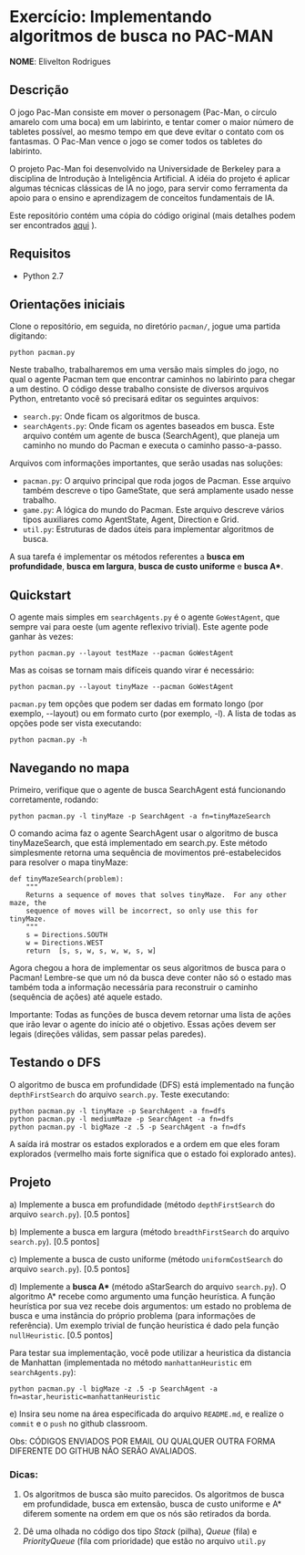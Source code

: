 # Exercício: Implementando algoritmos de busca no PAC-MAN

**NOME**: Elivelton Rodrigues

## Descrição
O jogo Pac-Man consiste em mover o personagem (Pac-Man, o círculo amarelo com uma boca) em um labirinto, e tentar comer o maior número de tabletes possível, ao mesmo tempo em que deve evitar o contato com os fantasmas. O Pac-Man vence o jogo se comer todos os tabletes do labirinto. 

O projeto Pac-Man foi desenvolvido na Universidade de Berkeley para a disciplina de Introdução à Inteligência Artificial. A idéia do projeto é aplicar algumas técnicas clássicas de IA no jogo, para  servir como ferramenta da apoio para o ensino e aprendizagem de conceitos fundamentais de IA. 

Este repositório contém uma cópia do código original (mais detalhes podem ser encontrados [aqui](http://ai.berkeley.edu/search.html) ). 

## Requisitos
- Python 2.7

## Orientações iniciais
Clone o repositório, em seguida, no diretório `pacman/`, jogue uma partida digitando:

`python pacman.py`

Neste trabalho, trabalharemos em uma versão mais simples do jogo, no qual o agente Pacman tem que encontrar caminhos no labirinto para chegar a um destino. O código desse trabalho consiste de diversos arquivos Python, entretanto você só precisará editar os seguintes arquivos:

- `search.py`: Onde ficam os algoritmos de busca.
- `searchAgents.py`: Onde ficam os agentes baseados em busca. Este arquivo contém um agente de busca (SearchAgent), que planeja um caminho no mundo do Pacman e executa o caminho passo-a-passo.

Arquivos com informações importantes, que serão usadas nas soluções:

- `pacman.py`: 
O arquivo principal que roda jogos de Pacman. Esse arquivo também descreve o tipo GameState, que será amplamente usado nesse trabalho.
- `game.py`: 
A lógica do mundo do Pacman. Este arquivo descreve vários tipos auxiliares como AgentState, Agent, Direction e Grid.
- `util.py`: 
Estruturas de dados úteis para implementar algoritmos de busca.

<!---
Disponibilizamos como base para a sua implementação o código do algoritmo de busca não informada de busca em profundidade (arquivo `search-starter.py`), e -->
A sua tarefa é implementar os métodos referentes a **busca em profundidade**, **busca em largura**, **busca de custo uniforme** e **busca A\***.

## Quickstart
O agente mais simples em `searchAgents.py` é o agente `GoWestAgent`, que sempre vai para oeste (um agente reflexivo trivial). Este agente pode ganhar às vezes: 

`python pacman.py --layout testMaze --pacman GoWestAgent`

Mas as coisas se tornam mais difíceis quando virar é necessário: 

`python pacman.py --layout tinyMaze --pacman GoWestAgent`

`pacman.py` tem opções que podem ser dadas em formato longo (por exemplo, --layout) ou em formato curto (por exemplo, -l). A lista de todas as opções pode ser vista executando: 

`python pacman.py -h`

## Navegando no mapa
Primeiro, verifique que o agente de busca SearchAgent está funcionando corretamente, rodando: 

`python pacman.py -l tinyMaze -p SearchAgent -a fn=tinyMazeSearch`

O comando acima faz o agente SearchAgent usar o algoritmo de busca tinyMazeSearch, que está implementado em search.py. Este método simplesmente retorna uma sequência de movimentos pré-estabelecidos para resolver o mapa tinyMaze:

```
def tinyMazeSearch(problem):
    """
    Returns a sequence of moves that solves tinyMaze.  For any other maze, the
    sequence of moves will be incorrect, so only use this for tinyMaze.
    """
    s = Directions.SOUTH
    w = Directions.WEST
    return  [s, s, w, s, w, w, s, w]
```

Agora chegou a hora de implementar os seus algoritmos de busca para o Pacman! Lembre-se que um nó da busca deve conter não só o estado mas também toda a informação necessária para reconstruir o caminho (sequência de ações) até aquele estado. 

Importante: Todas as funções de busca devem retornar uma lista de ações que irão levar o agente do início até o objetivo. Essas ações devem ser legais (direções válidas, sem passar pelas paredes). 

## Testando o DFS
O algoritmo de busca em profundidade (DFS) está implementado na função `depthFirstSearch` do arquivo `search.py`. Teste executando: 

```
python pacman.py -l tinyMaze -p SearchAgent -a fn=dfs
python pacman.py -l mediumMaze -p SearchAgent -a fn=dfs
python pacman.py -l bigMaze -z .5 -p SearchAgent -a fn=dfs
```

A saída irá mostrar os estados explorados e a ordem em que eles foram explorados (vermelho mais forte significa que o estado foi explorado antes). 

## Projeto
a) Implemente a busca em profundidade (método `depthFirstSearch` do arquivo `search.py`). [0.5 pontos]

b) Implemente a busca em largura (método `breadthFirstSearch` do arquivo `search.py`). [0.5 pontos]

c) Implemente a busca de custo uniforme (método `uniformCostSearch` do arquivo `search.py`). [0.5 pontos]

d) Implemente a **busca A\*** (método aStarSearch do arquivo `search.py`). O algoritmo A* recebe como argumento uma função heurística. A função heurística por sua vez recebe dois argumentos: um estado no problema de busca e uma instância do próprio problema (para informações de referência).  Um exemplo trivial de função heurística é dado pela função `nullHeuristic`. [0.5 pontos]

Para testar sua implementação, você pode utilizar a heuristica da distancia de Manhattan (implementada no método `manhattanHeuristic` em `searchAgents.py`):

```
python pacman.py -l bigMaze -z .5 -p SearchAgent -a fn=astar,heuristic=manhattanHeuristic
```

e) Insira seu nome na área especificada do arquivo `README.md`, e realize o `commit` e o `push` no github classroom.

Obs: CÓDIGOS ENVIADOS POR EMAIL OU QUALQUER OUTRA FORMA DIFERENTE DO GITHUB NÃO SERÃO AVALIADOS.

### Dicas: 
1) Os algoritmos de busca são muito parecidos. Os algoritmos de busca em profundidade, busca em extensão, busca de custo uniforme e A* diferem somente na ordem em que os nós são retirados da borda. 

2) Dê uma olhada no código dos tipo *Stack* (pilha), *Queue* (fila) e *PriorityQueue* (fila com prioridade) que estão no arquivo `util.py`
